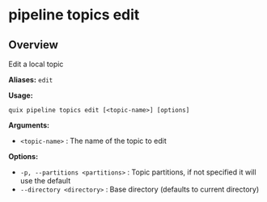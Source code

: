# pipeline topics edit

## Overview

Edit a local topic

**Aliases:** `edit`

**Usage:**

```
quix pipeline topics edit [<topic-name>] [options]
```

**Arguments:**

- `<topic-name>` : The name of the topic to edit

**Options:**

- `-p, --partitions <partitions>` : Topic partitions, if not specified it will use the default
- `--directory <directory>` : Base directory (defaults to current directory)

